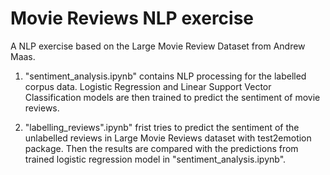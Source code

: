 # Movie Reviews NLP exercise

A NLP exercise based on the Large Movie Review Dataset from Andrew Maas.

1. "sentiment_analysis.ipynb" contains NLP processing for the labelled corpus data. Logistic Regression and Linear Support Vector Classification models are then trained to predict the sentiment of movie reviews.

2. "labelling_reviews".ipynb" frist tries to predict the sentiment of the unlabelled reviews in Large Movie Reviews dataset with test2emotion package. Then the results are compared with the predictions from trained logistic regression model in "sentiment_analysis.ipynb".
